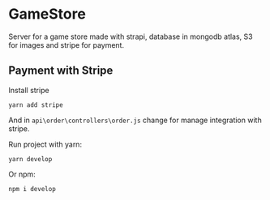 # GameStore

Server for a game store made with strapi, database in mongodb atlas, S3 for images and stripe for payment.

## Payment with Stripe

Install stripe

```console
yarn add stripe
```

And in `api\order\controllers\order.js` change for manage integration with stripe.

Run project with yarn:

```console
yarn develop
```

Or npm:

```console
npm i develop
```
